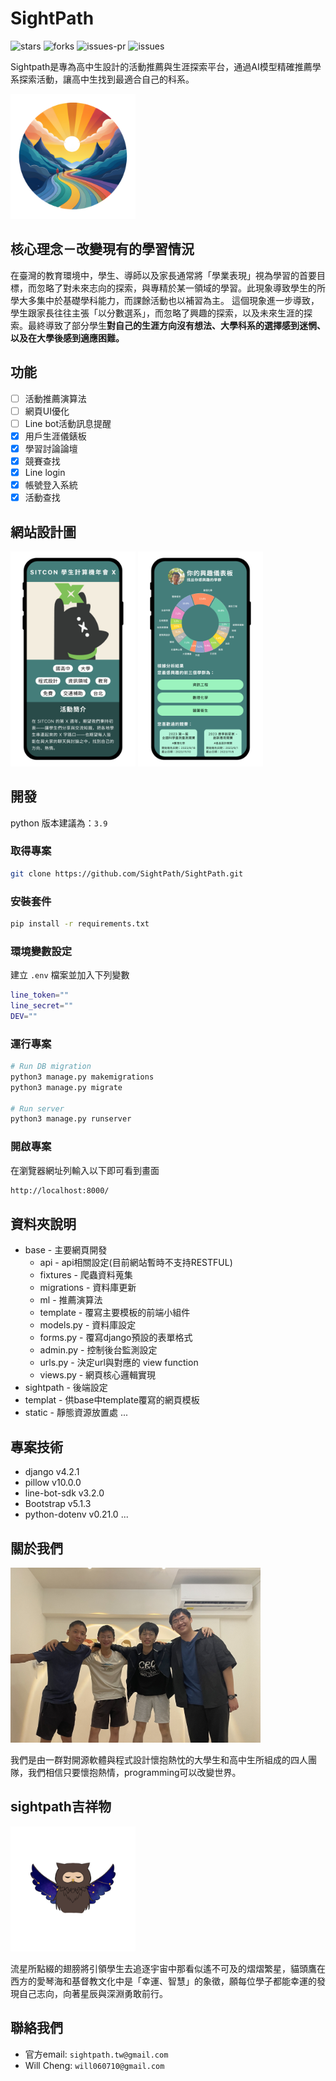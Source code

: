 # SightPath
![stars](https://img.shields.io/github/stars/SightPath/SightPath.svg)
![forks](https://img.shields.io/github/forks/SightPath/SightPath.svg)
![issues-pr](https://img.shields.io/github/issues-pr/SightPath/SightPath.svg)
![issues](https://img.shields.io/github/issues/SightPath/SightPath.svg)

Sightpath是專為高中生設計的活動推薦與生涯探索平台，通過AI模型精確推薦學系探索活動，讓高中生找到最適合自己的科系。


<img src="./static/images/icon/sightpath_logo_ppt_rmbg.png" width="200">


## 核心理念－改變現有的學習情況
在臺灣的教育環境中，學生、導師以及家長通常將「學業表現」視為學習的首要目標，而忽略了對未來志向的探索，與專精於某一領域的學習。此現象導致學生的所學大多集中於基礎學科能力，而課餘活動也以補習為主。
這個現象進一步導致，學生跟家長往往主張「以分數選系」，而忽略了興趣的探索，以及未來生涯的探索。最終導致了部分學生**對自己的生涯方向沒有想法、大學科系的選擇感到迷惘、以及在大學後感到適應困難。**


## 功能
- [ ] 活動推薦演算法
- [ ] 網頁UI優化
- [ ] Line bot活動訊息提醒
- [x] 用戶生涯儀錶板
- [x] 學習討論論壇
- [x] 競賽查找
- [x] Line login
- [x] 帳號登入系統
- [x] 活動查找

## 網站設計圖

<p float="left">
  <img src="./static/images/icon/web-draft.png" width="200">
  <img src="./static/images/icon/persona-draft.png" width="200">
</p>

## 開發
python 版本建議為：`3.9`

### 取得專案

```bash
git clone https://github.com/SightPath/SightPath.git
```

### 安裝套件

```bash
pip install -r requirements.txt
```

### 環境變數設定

建立 `.env` 檔案並加入下列變數
```bash
line_token=""
line_secret=""
DEV=""
```

### 運行專案

```bash
# Run DB migration
python3 manage.py makemigrations
python3 manage.py migrate

# Run server
python3 manage.py runserver
```

### 開啟專案

在瀏覽器網址列輸入以下即可看到畫面

```bash
http://localhost:8000/
```

## 資料夾說明

- base - 主要網頁開發
  - api - api相關設定(目前網站暫時不支持RESTFUL)
  - fixtures - 爬蟲資料蒐集
  - migrations - 資料庫更新
  - ml - 推薦演算法
  - template - 覆寫主要模板的前端小組件
  - models.py - 資料庫設定
  - forms.py - 覆寫django預設的表單格式
  - admin.py - 控制後台監測設定
  - urls.py - 決定url與對應的 view function
  - views.py - 網頁核心邏輯實現
- sightpath - 後端設定
- templat - 供base中template覆寫的網頁模板
- static - 靜態資源放置處
...

## 專案技術

- django v4.2.1
- pillow v10.0.0
- line-bot-sdk v3.2.0
- Bootstrap v5.1.3
- python-dotenv v0.21.0
...

## 關於我們
<img src="./static/images/about_us/groupfie.jpg" width="400">

我們是由一群對開源軟體與程式設計懷抱熱忱的大學生和高中生所組成的四人團隊，我們相信只要懷抱熱情，programming可以改變世界。

## sightpath吉祥物
<img src="./static/images/mascot.png" width="200">

流星所點綴的翅膀將引領學生去追逐宇宙中那看似遙不可及的熠熠繁星，貓頭鷹在西方的愛琴海和基督教文化中是「幸運、智慧」的象徵，願每位學子都能幸運的發現自己志向，向著星辰與深淵勇敢前行。

## 聯絡我們
- 官方email: `sightpath.tw@gmail.com`
- Will Cheng: `will060710@gmail.com`
